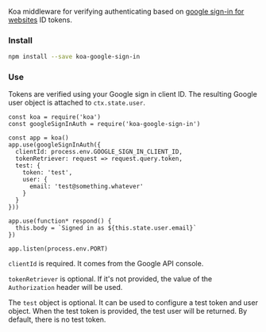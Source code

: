 Koa middleware for verifying authenticating based on [google sign-in for websites](https://developers.google.com/identity/sign-in/web/) ID tokens.

### Install

```bash
npm install --save koa-google-sign-in
```

### Use

Tokens are verified using your Google sign in client ID. The resulting Google user object is attached to `ctx.state.user`.

```node
const koa = require('koa')
const googleSignInAuth = require('koa-google-sign-in')

const app = koa()
app.use(googleSignInAuth({
  clientId: process.env.GOOGLE_SIGN_IN_CLIENT_ID,
  tokenRetriever: request => request.query.token,
  test: {
  	token: 'test',
  	user: {
  	  email: 'test@something.whatever'
  	}
  }
}))

app.use(function* respond() {
  this.body = `Signed in as ${this.state.user.email}`
})

app.listen(process.env.PORT)
```

`clientId` is required. It comes from the Google API console.

`tokenRetriever` is optional. If it's not provided, the value of the `Authorization` header will be used.

The `test` object is optional. It can be used to configure a test token and user object. When the test token is provided, the test user will be returned. By default, there is no test token.
